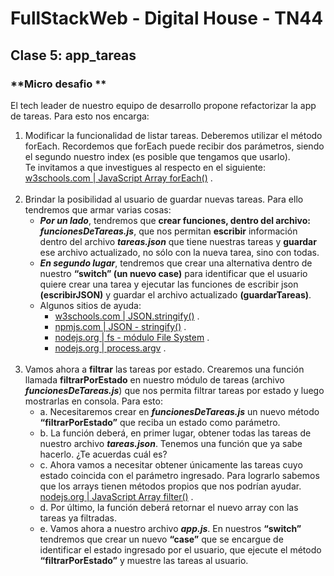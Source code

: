 # FullStackWeb - Digital House - TN44

## Clase 5: app_tareas

### **Micro desafio **

El tech leader de nuestro equipo de desarrollo propone refactorizar la app de tareas. Para esto nos encarga:

1. Modificar la funcionalidad de listar tareas. Deberemos utilizar el método forEach. Recordemos que forEach puede recibir dos parámetros, siendo el segundo nuestro index (es posible que tengamos que usarlo).<br>
Te invitamos a que investigues al respecto en el siguiente: [w3schools.com | JavaScript Array forEach()](https://www.w3schools.com/jsref/jsref_foreach.asp) .
<br><br>
2. Brindar la posibilidad al usuario de guardar nuevas tareas. Para ello tendremos que armar varias cosas: 
    - ***Por un lado***, tendremos que **crear funciones, dentro del archivo: *funcionesDeTareas.js***, que nos permitan **escribir** información dentro del archivo ***tareas.json*** que tiene nuestras tareas y **guardar** ese archivo actualizado, no sólo con la nueva tarea, sino con todas. 
    - ***En segundo lugar***, tendremos que crear una alternativa dentro de nuestro **“switch” (un nuevo case)** para identificar que el usuario quiere crear una tarea y ejecutar las funciones de escribir json **(escribirJSON)** y guardar el archivo actualizado **(guardarTareas)**.
    - Algunos sitios de ayuda:
        - [w3schools.com | JSON.stringify()](https://www.w3schools.com/js/js_json_stringify.asp) . 
        - [npmjs.com | JSON - stringify()](https://www.npmjs.com/package/json-stringify) . 
        - [nodejs.org | fs - módulo File System](https://nodejs.org/dist/latest-v17.x/docs/api/fs.html#fswritevsyncfd-buffers-position) . 
        - [nodejs.org | process.argv](https://nodejs.org/dist/latest-v17.x/docs/api/process.html#processargv) . 
<br><br> 
3. Vamos ahora a **filtrar** las tareas por estado. Crearemos una función llamada **filtrarPorEstado** en nuestro módulo de tareas (archivo ***funcionesDeTareas.js***) que nos permita filtrar tareas por estado y luego mostrarlas en consola. Para esto:
    - a. Necesitaremos crear en ***funcionesDeTareas.js*** un nuevo método **“filtrarPorEstado”** que reciba un estado como parámetro.
    - b. La función deberá, en primer lugar, obtener todas las tareas de nuestro archivo ***tareas.json***. Tenemos una función que ya sabe hacerlo. ¿Te acuerdas cuál es?
    - c. Ahora vamos a necesitar obtener únicamente las tareas cuyo estado coincida con el parámetro ingresado. Para lograrlo sabemos que los arrays tienen métodos propios que nos podrían ayudar. [nodejs.org | JavaScript Array filter()](https://www.w3schools.com/jsref/jsref_filter.asp) . 
    - d. Por último, la función deberá retornar el nuevo array con las tareas ya filtradas.
    - e. Vamos ahora a nuestro archivo ***app.js***. En nuestros **“switch”** tendremos que crear un nuevo **“case”** que se encargue de identificar el estado ingresado por el usuario, que ejecute el método **“filtrarPorEstado”** y muestre las tareas al usuario.

    
